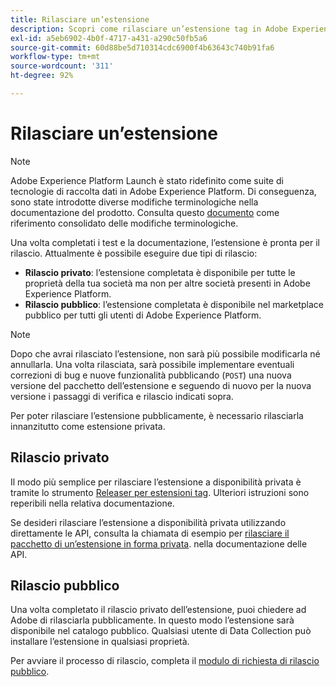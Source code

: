 ```yaml
---
title: Rilasciare un’estensione
description: Scopri come rilasciare un’estensione tag in Adobe Experience Platform in modo privato o pubblico.
exl-id: a5eb6902-4b0f-4717-a431-a290c50fb5a6
source-git-commit: 60d88be5d710314cdc6900f4b63643c740b91fa6
workflow-type: tm+mt
source-wordcount: '311'
ht-degree: 92%

---
```


# Rilasciare un’estensione

>[!NOTE]
>
>Adobe Experience Platform Launch è stato ridefinito come suite di tecnologie di raccolta dati in Adobe Experience Platform. Di conseguenza, sono state introdotte diverse modifiche terminologiche nella documentazione del prodotto. Consulta questo [documento](../../term-updates.md) come riferimento consolidato delle modifiche terminologiche.

Una volta completati i test e la documentazione, l’estensione è pronta per il rilascio. Attualmente è possibile eseguire due tipi di rilascio:

- **Rilascio privato**: l’estensione completata è disponibile per tutte le proprietà della tua società ma non per altre società presenti in Adobe Experience Platform.
- **Rilascio pubblico**: l’estensione completata è disponibile nel marketplace pubblico per tutti gli utenti di Adobe Experience Platform. 

>[!NOTE]
>
>Dopo che avrai rilasciato l’estensione, non sarà più possibile modificarla né annullarla.  Una volta rilasciata, sarà possibile implementare eventuali correzioni di bug e nuove funzionalità pubblicando (`POST`) una nuova versione del pacchetto dell’estensione e seguendo di nuovo per la nuova versione i passaggi di verifica e rilascio indicati sopra.

Per poter rilasciare l’estensione pubblicamente, è necessario rilasciarla innanzitutto come estensione privata.

## Rilascio privato

Il modo più semplice per rilasciare l’estensione a disponibilità privata è tramite lo strumento [Releaser per estensioni tag](https://www.npmjs.com/package/@adobe/reactor-releaser). Ulteriori istruzioni sono reperibili nella relativa documentazione.

Se desideri rilasciare l’estensione a disponibilità privata utilizzando direttamente le API, consulta la chiamata di esempio per [rilasciare il pacchetto di un’estensione in forma privata](../../api/endpoints/extension-packages.md/#private-release). nella documentazione delle API.

## Rilascio pubblico

Una volta completato il rilascio privato dell’estensione, puoi chiedere ad Adobe di rilasciarla pubblicamente.  In questo modo l’estensione sarà disponibile nel catalogo pubblico. Qualsiasi utente di Data Collection può installare l’estensione in qualsiasi proprietà.

Per avviare il processo di rilascio, completa il [modulo di richiesta di rilascio pubblico](https://www.feedbackprogram.adobe.com/c/r/DCExtensionReleaseRequest).
